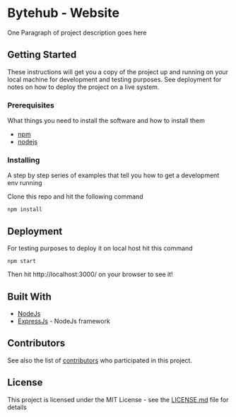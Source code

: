 # Bytehub - Website

One Paragraph of project description goes here

## Getting Started

These instructions will get you a copy of the project up and running on your local machine for development and testing purposes. See deployment for notes on how to deploy the project on a live system.

### Prerequisites

What things you need to install the software and how to install them

* [npm](https://www.npmjs.com/get-npm)
* [nodejs](https://docs.npmjs.com/downloading-and-installing-node-js-and-npm)


### Installing

A step by step series of examples that tell you how to get a development env running

Clone this repo and hit the following command

```
npm install
```

## Deployment

For testing purposes to deploy it on local host hit this command

```
npm start
```

Then hit http://localhost:3000/ on your browser to see it!
## Built With

* [NodeJs](https://nodejs.org/en/) 
* [ExpressJs](https://expressjs.com/) - NodeJs framework

## Contributors

See also the list of [contributors](https://github.com/Bytehub-Decoding-Future/Bytehub-Website/graphs/contributors) who participated in this project.

## License

This project is licensed under the MIT License - see the [LICENSE.md](LICENSE.md) file for details

